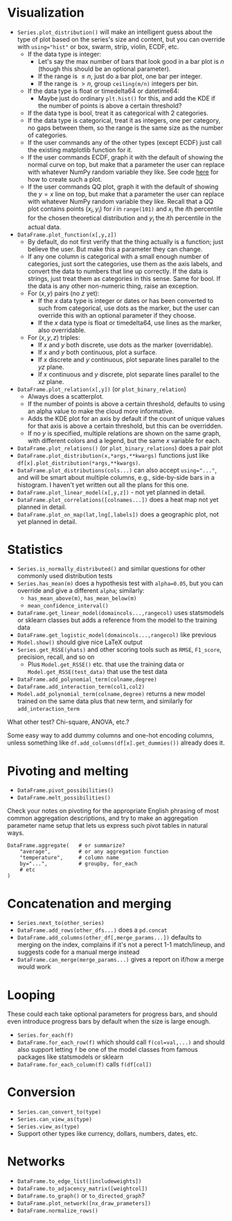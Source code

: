 
# Visualization

 * `Series.plot_distribution()` will make an intelligent guess about the
   type of plot based on the series's size and content, but you can
   override with `using="hist"` or box, swarm, strip, violin, ECDF, etc.
    * If the data type is integer:
       * Let's say the max number of bars that look good in a bar plot is $n$
         (though this should be an optional parameter).
       * If the range is $\leq n$, just do a bar plot, one bar per integer.
       * If the range is $>n$, group `ceiling(m/n)` integers per bin.
    * If the data type is float or timedelta64 or datetime64:
       * Maybe just do ordinary `plt.hist()` for this, and add the KDE if the
         number of points is above a certain threshold?
    * If the data type is bool, treat it as categorical with 2 categories.
    * If the data type is categorical, treat it as integers, one per category,
      no gaps between them, so the range is the same size as the number of
      categories.
    * If the user commands any of the other types (except ECDF) just call the
      existing matplotlib function for it.
    * If the user commands ECDF, graph it with the default of showing the normal
      curve on top, but make that a parameter the user can replace with whatever
      NumPy random variable they like.  See code
      [here](https://nathancarter.github.io/MA346-course-notes/_build/html/chapter-10-visualization.html#can-t-i-test-a-single-column-for-normality)
      for how to create such a plot.
    * If the user commands QQ plot, graph it with the default of showing the
      $y=x$ line on top, but make that a parameter the user can replace with
      whatever NumPy random variable they like.  Recall that a QQ plot contains
      points $(x_i,y_i)$ for $i$ in `range(101)` and $x_i$ the $i$th percentile
      for the chosen theoretical distribution and $y_i$ the $i$th percentile in
      the actual data.
 * `DataFrame.plot_function(x[,y,z])`
    * By default, do not first verify that the thing actually is a function;
      just believe the user.  But make this a parameter they can change.
    * If any one column is categorical with a small enough number of categories,
      just sort the categories, use them as the axis labels, and convert the
      data to numbers that line up correctly.  If the data is strings, just
      treat them as categories in this sense.  Same for bool.  If the data is
      any other non-numeric thing, raise an exception.
    * For $(x,y)$ pairs (no $z$ yet):
       * If the $x$ data type is integer or dates or has been converted to such
         from categorical, use dots as the marker, but the user can override
         this with an optional parameter if they choose.
       * If the $x$ data type is float or timedelta64, use lines as the marker,
         also overridable.
    * For $(x,y,z)$ triples:
       * If $x$ and $y$ both discrete, use dots as the marker (overridable).
       * If $x$ and $y$ both continuous, plot a surface.
       * If $x$ discrete and $y$ continuous, plot separate lines parallel to the
         $yz$ plane.
       * If $x$ continuous and $y$ discrete, plot separate lines parallel to the
         $xz$ plane.
 * `DataFrame.plot_relation(x[,y])` (or `plot_binary_relation`)
    * Always does a scatterplot.
    * If the number of points is above a certain threshold, defaults to using an
      alpha value to make the cloud more informative.
    * Adds the KDE plot for an axis by default if the count of unique values for
      that axis is above a certain threshold, but this can be overridden.
    * If no $y$ is specified, multiple relations are shown on the same graph,
      with different colors and a legend, but the same $x$ variable for each.
 * `DataFrame.plot_relations()` (or `plot_binary_relations`) does a
   pair plot
 * `DataFrame.plot_distribution(x,*args,**kwargs)` functions just like
   `df[x].plot_distribution(*args,**kwargs)`.
 * `DataFrame.plot_distributions(cols...)` can also accept `using="..."`,
   and will be smart about multiple columns, e.g., side-by-side bars in a
   histogram.  I haven't yet written out all the plans for this one.
 * `DataFrame.plot_linear_model(x[,y,z])` - not yet planned in detail.
 * `DataFrame.plot_correlations([colnames...])` does a heat map not yet planned
   in detail.
 * `DataFrame.plot_on_map(lat,lng[,labels])` does a geographic plot, not yet
   planned in detail.

# Statistics

 * `Series.is_normally_distributed()` and similar questions for other
   commonly used distribution tests
 * `Series.has_mean(m)` does a hypothesis test with `alpha=0.05`, but you
   can override and give a different `alpha`; similarly:
    * `has_mean_above(m)`, `has_mean_below(m)`
    * `mean_confidence_interval()`
 * `DataFrame.get_linear_model(domaincols...,rangecol)` uses statsmodels
   or sklearn classes but adds a reference from the model to the training
   data
 * `DataFrame.get_logistic_model(domaincols...,rangecol)` like previous
 * `Model.show()` should give nice LaTeX output
 * `Series.get_RSSE(yhats)` and other scoring tools such as `RMSE`,
   `F1_score`, precision, recall, and so on
    * Plus `Model.get_RSSE()` etc. that use the training data or
      `Model.get_RSSE(test_data)` that use the test data
 * `DataFrame.add_polynomial_term(colname,degree)`
 * `DataFrame.add_interaction_term(col1,col2)`
 * `Model.add_polynomial_term(colname,degree)` returns a new model trained
   on the same data plus that new term, and similarly for
   `add_interaction_term`

What other test?  Chi-square, ANOVA, etc.?

Some easy way to add dummy columns and one-hot encoding columns, unless
something like `df.add_columns(df[x].get_dummies())` already does it.

# Pivoting and melting

 * `DataFrame.pivot_possibilities()`
 * `DataFrame.melt_possibilities()`

Check your notes on pivoting for the appropriate English phrasing of most
common aggregation descriptions, and try to make an aggregation parameter
name setup that lets us express such pivot tables in natural ways.
```
DataFrame.aggregate(   # or summarize?
    "average",         # or any aggregation function
    "temperature",     # column name
    by="...",          # groupby, for_each
    # etc
)
```

# Concatenation and merging

 * `Series.next_to(other_series)`
 * `DataFrame.add_rows(other_dfs...)` does a `pd.concat`
 * `DataFrame.add_columns(other_df[,merge_params...])` defaults to merging
   on the index, complains if it's not a perect 1-1 match/lineup, and
   suggests code for a manual merge instead
 * `DataFrame.can_merge(merge_params...)` gives a report on if/how a merge
   would work

# Looping

These could each take optional parameters for progress bars, and should
even introduce progress bars by default when the size is large enough.

 * `Series.for_each(f)`
 * `DataFrame.for_each_row(f)` which should call `f(col=val,...)` and
   should also support letting `f` be one of the model classes from famous
   packages like statsmodels or sklearn
 * `DataFrame.for_each_column(f)` calls `f(df[col])`

# Conversion

 * `Series.can_convert_to(type)`
 * `Series.can_view_as(type)`
 * `Series.view_as(type)`
 * Support other types like currency, dollars, numbers, dates, etc.

# Networks

 * `DataFrame.to_edge_list([includeweights])`
 * `DataFrame.to_adjacency_matrix([weightcol])`
 * `DataFrame.to_graph()` or `to_directed_graph`?
 * `DataFrame.plot_network([nx_draw_prameters])`
 * `DataFrame.normalize_rows()`
